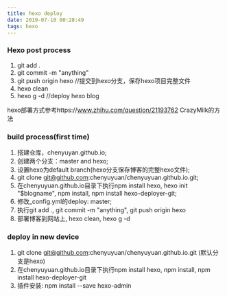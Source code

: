 ```yaml
---
title: hexo deploy
date: 2019-07-10 00:28:49
tags: hexo
---
```


### Hexo post process

1. git add .
2. git commit -m "anything"
3. git push origin hexo //提交到hexo分支，保存hexo项目完整文件
4. hexo clean
5. hexo g -d //deploy hexo blog

hexo部署方式参考https://www.zhihu.com/question/21193762 CrazyMilk的方法
<!-- more -->

### build process(first time)

1. 搭建仓库，chenyuyan.github.io;
2. 创建两个分支：master and hexo;
3. 设置hexo为default branch(hexo分支保存博客的完整hexo文件);
4. git clone git@github.com:chenyuyuan/chenyuyuan.github.io.git;
5. 在chenyuyuan.github.io目录下执行npm install hexo, hexo init "$blogname", npm install, npm install hexo-deployer-git;
6. 修改_config.yml的deploy: master;
7. 执行git add ., git commit -m "anything", git push origin hexo
8. 部署博客到网站上, hexo clean, hexo g -d

### deploy in new device

1. git clone git@github.com:chenyuyuan/chenyuyuan.github.io.git (默认分支是hexo)
2. 在chenyuyuan.github.io目录下执行npm install hexo, npm install, npm install hexo-deployer-git
3. 插件安装: npm install --save hexo-admin